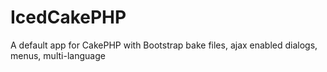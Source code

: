 IcedCakePHP
===========

A default app for CakePHP with Bootstrap bake files, ajax enabled dialogs, menus, multi-language